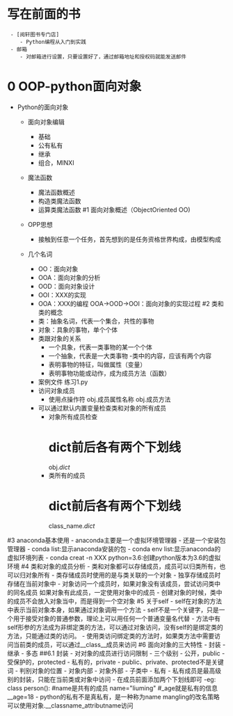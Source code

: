 # 写在前面的书
     - [阅轩图书专门店]
        - Python编程从入门到实践
     - 邮箱
        - 对邮箱进行设置，只要设置好了，通过邮箱地址和授权码就能发送邮件
# 0 OOP-python面向对象
- Python的面向对象
    - 面向对象编辑
        - 基础
        - 公有私有
        - 继承
        - 组合，MINXI
    - 魔法函数
        - 魔法函数概述
        - 构造类魔法函数
        - 运算类魔法函数
#1 面向对象概述（ObjectOriented OO)
    - OPP思想
        - 接触到任意一个任务，首先想到的是任务资格世界构成，由模型构成
    
    - 几个名词
        - OO：面向对象
        - OOA：面向对象的分析
        - OOD：面向对象设计
        - OOI：XXX的实现
        - OOA：XXX的编程
    OOA->OOD->OOI：面向对象的实现过程
#2 类和类的概念
        - 类：抽象名词，代表一个集合，共性的事物
        - 对象：具象的事物，单个个体
        - 类跟对象的关系
            - 一个具象，代表一类事物的某一个个体 
            - 一个抽象，代表是一大类事物
        -类中的内容，应该有两个内容
            - 表明事物的特征，叫做属性（变量）
            - 表明事物功能或动作，成为成员方法（函数）
        - 案例文件 练习1.py
        - 访问对象成员
            - 使用点操作符
                obj.成员属性名称
                obj.成员方法
        - 可以通过默认内置变量检查类和对象的所有成员
            - 对象所有成员检查
                # dict前后各有两个下划线
                obj._dict_
            - 类所有的成员
                # dict前后各有两个下划线
                class_name._dict_
                
#3 anaconda基本使用
    - anaconda主要是一个虚拟环境管理器
    - 还是一个安装包管理器
    - conda list:显示anaconda安装的包
    - conda env list:显示anaconda的虚拟环境列表
    - conda creat -n XXX python=3.6:创建python版本为3.6的虚拟环境
#4 类和对象的成员分析
    - 类和对象都可以存储成员，成员可以归类所有，也可以归对象所有
    - 类存储成员时使用的是与类关联的一个对象
    - 独享存储成员时存储在当前对象中
    - 对象访问一个成员时，如果对象没有该成员，尝试访问类中的同名成员
       如果对象有此成员，一定使用对象中的成员
    - 创建对象的时候，类中的成员不会放入对象当中，而是得到一个空对象
#5 关于self
    - self在对象的方法中表示当前对象本身，如果通过对象调用一个方法
    - self不是一个关键字，只是一个用于接受对象的普通参数，理论上可以用任何一个普通变量名代替
    - 方法中有self形参的方法成为非绑定类的方法，可以通过对象访问，没有self的是绑定类的方法，只能通过类的访问。
    - 使用类访问绑定类的方法时，如果类方法中需要访问当前类的成员，可以通过__class__成员来访问
#6 面向对象的三大特性
    - 封装
    - 继承
    - 多态
##6.1 封装
    - 对对象的成员进行访问限制
    - 三个级别
        - 公开，public
        - 受保护的，protected
        - 私有的，private
        - public、private、protected不是关键词
    - 判别对象的位置
        - 对象内部
        - 对象外部
        - 子类中
    - 私有
        - 私有成员是最高级别的封装，只能在当前类或对象中访问
        -  在成员前面添加两个下划线即可
            -eg:
                 class person():
                    #name是共有的成员
                    name="liuming"
                    #_age就是私有的信息
                    __age=18
        - python的私有不是真私有，是一种称为name mangling的改名策略
          可以使用对象.__classname_attributname访问
                    
    
    
